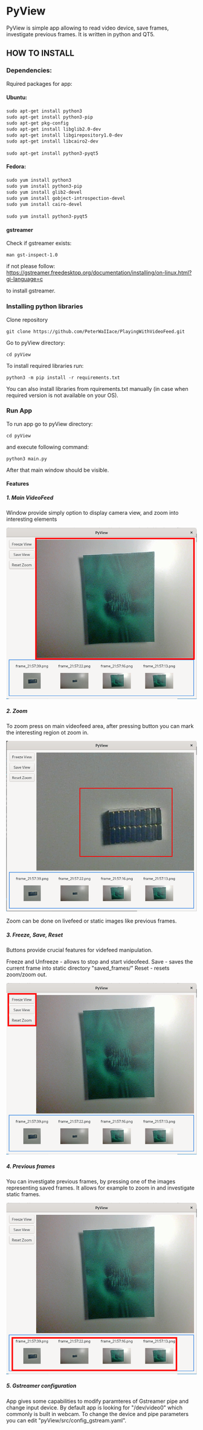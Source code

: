 # PyView

PyView is simple app allowing to read video device, save frames, investigate previous frames. It is written in python and QT5. 

## HOW TO INSTALL

### Dependencies: 

Rquired packages for app:

#### Ubuntu:
```
sudo apt-get install python3
sudo apt-get install python3-pip
sudo apt-get pkg-config
sudo apt-get install libglib2.0-dev
sudo apt-get install libgirepository1.0-dev
sudo apt-get install libcairo2-dev

sudo apt-get install python3-pyqt5  
```

#### Fedora:
```
sudo yum install python3
sudo yum install python3-pip
sudo yum install glib2-devel
sudo yum install gobject-introspection-devel
sudo yum install cairo-devel

sudo yum install python3-pyqt5  
```

#### gstreamer

Check if gstreamer exists:

```
man gst-inspect-1.0
```
if not please follow:
https://gstreamer.freedesktop.org/documentation/installing/on-linux.html?gi-language=c 

to install gstreamer. 

### Installing python libraries


Clone repository
```
git clone https://github.com/PeterWaIIace/PlayingWithVideoFeed.git
```

Go to pyView directory:

```
cd pyView
```

To install required libraries run:

```
python3 -m pip install -r requirements.txt
```
You can also install libraries from rquirements.txt manually 
(in case when required version is not available on your OS).

### Run App

To run app go to pyView directory:

```
cd pyView
```

and execute following command:

```
python3 main.py
```

After that main window should be visible. 

#### Features

##### 1. Main VideoFeed

Window provide simply option to display camera view, and zoom into interesting elements

![main_display](Images/main_display.png)
##### 2. Zoom

To zoom press on main videofeed area, after pressing button you can mark the interesting region ot zoom in.

![zoom](Images/zoom.png)

Zoom can be done on livefeed or static images like previous frames.
##### 3. Freeze, Save, Reset

Buttons provide crucial features for videfeed manipulation. 

Freeze and Unfreeze - allows to stop and start videofeed.
Save - saves the current frame into static directory "saved_frames/"
Reset - resets zoom/zoom out.
 
![buttons](Images/buttons.png)

##### 4. Previous frames

You can investigate previous frames, by pressing one of the images representing saved frames. It allows for example to zoom in and investigate static frames.

![previous_frames](Images/previous_frames.png)

##### 5. Gstreamer configuration

App gives some capabilities to modify paramteres of Gstreamer pipe and change input device. 
By default app is looking for "/dev/video0" which commonly is built in webcam. 
To change the device and pipe parameters you can edit "pyView/src/config_gstream.yaml".



